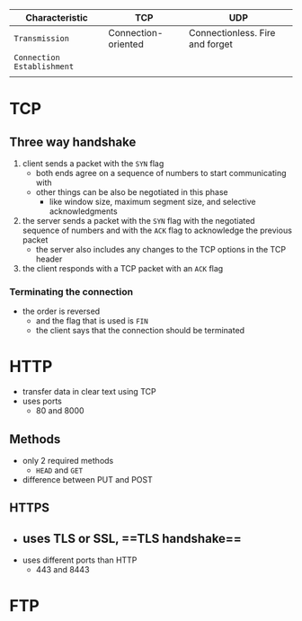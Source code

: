 | Characteristic             | TCP                 | UDP                             |
| -------------------------- | ------------------- | ------------------------------- |
| `Transmission`             | Connection-oriented | Connectionless. Fire and forget |
| `Connection Establishment` |                     |                                 |
|                            |                     |                                 |

# TCP
## Three way handshake
1. client sends a packet with the `SYN` flag
	- both ends agree on a sequence of numbers to start communicating with
	- other things can be also be negotiated in this phase
		- like window size, maximum segment size, and selective acknowledgments
2. the server sends a packet with the `SYN` flag with the negotiated sequence of numbers and with the `ACK` flag to acknowledge the previous packet
	- the server also includes any changes to the TCP options in the TCP header
3. the client responds with a TCP packet  with an `ACK` flag

### Terminating the connection
- the order is reversed
	- and the flag that is used is `FIN`
	- the client says that the connection should be terminated

# HTTP
- transfer data in clear text using TCP
- uses ports
	- 80 and 8000

## Methods
- only 2 required methods
	- `HEAD` and `GET`
- difference between PUT and POST

## HTTPS
- uses TLS or SSL, ==TLS handshake==
	- 
- uses different ports than HTTP
	- 443 and 8443

# FTP
